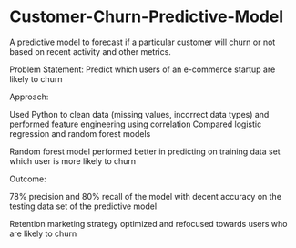 # Customer-Churn-Predictive-Model
A predictive model to forecast if a particular customer will churn or not based on recent activity and other metrics.

Problem Statement: Predict which users of an e-commerce startup are likely to churn

Approach:

Used Python to clean data (missing values, incorrect data types) and performed feature engineering using correlation
Compared logistic regression and random forest models 

Random forest model performed better in predicting on training data set which user is more likely to churn

Outcome:

78% precision and 80% recall of the model with decent accuracy on the testing data set of the predictive model

Retention marketing strategy optimized and refocused towards users who are likely to churn
